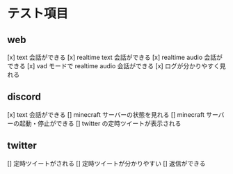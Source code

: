 # テスト項目

## web

[x] text 会話ができる
[x] realtime text 会話ができる
[x] realtime audio 会話ができる
[x] vad モードで realtime audio 会話ができる
[x] ログが分かりやすく見れる

## discord

[x] text 会話ができる
[] minecraft サーバーの状態を見れる
[] minecraft サーバーの起動・停止ができる
[] twitter の定時ツイートが表示される

## twitter

[] 定時ツイートがされる
[] 定時ツイートが分かりやすい
[] 返信ができる
